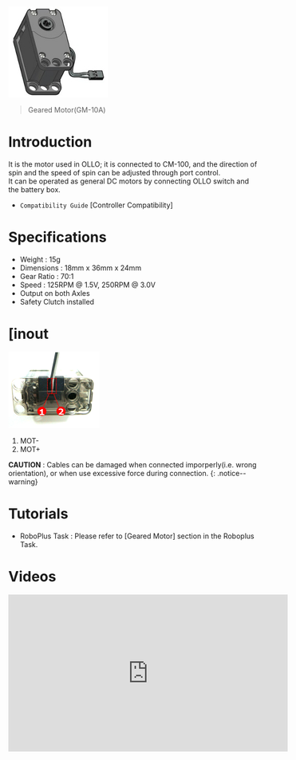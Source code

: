 
![](/images/parts/gm-10_product.jpg)

> Geared Motor(GM-10A)

# Introduction

It is the motor used in OLLO; it is connected to CM-100, and the direction of spin and the speed of spin can be adjusted through port control.  
It can be operated as general DC motors by connecting OLLO switch and the battery box.

- `Compatibility Guide` [Controller Compatibility]

# Specifications

- Weight : 15g
- Dimensions : 18mm x 36mm x 24mm
- Gear Ratio : 70:1
- Speed : 125RPM @ 1.5V, 250RPM @ 3.0V
- Output on both Axles
- Safety Clutch installed

# [inout

![](/images/parts/gm-10_pinout.png)

1. MOT-
2. MOT+

**CAUTION** : Cables can be damaged when connected imporperly(i.e. wrong orientation), or when use excessive force during connection.
{: .notice--warning}

# Tutorials

- RoboPlus Task : Please refer to [Geared Motor] section in the Roboplus Task.

# Videos

<iframe width="560" height="315" src="https://www.youtube.com/embed/-qRy_NDd5eU" frameborder="0" allowfullscreen></iframe>
